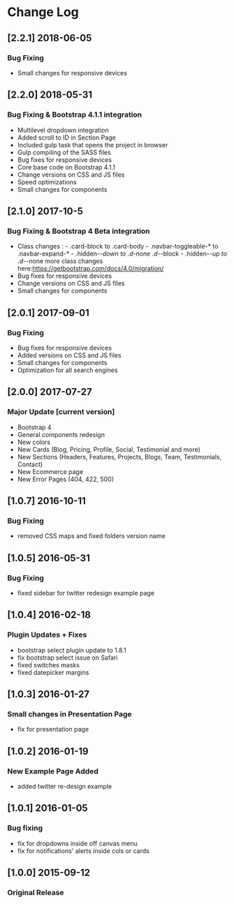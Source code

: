 # Change Log

## [2.2.1] 2018-06-05
### Bug Fixing
 - Small changes for responsive devices

## [2.2.0] 2018-05-31
### Bug Fixing & Bootstrap 4.1.1 integration
 - Multilevel dropdown integration
 - Added scroll to ID in Section Page
 - Included gulp task that opens the project in browser
 - Gulp compiling of the SASS files
 - Bug fixes for responsive devices
 - Core base code on Bootstrap 4.1.1
 - Change versions on CSS and JS files
 - Speed optimizations
 - Small changes for components

## [2.1.0] 2017-10-5
### Bug Fixing & Bootstrap 4 Beta integration
 - Class changes :  - .card-block to .card-body
                    - .navbar-toggleable-* to .navbar-expand-*
                    - .hidden-*-down to .d-none .d-*-block
                    - .hidden-*-up to .d-*-none
                    more class changes here:https://getbootstrap.com/docs/4.0/migration/
 - Bug fixes for responsive devices
 - Change versions on CSS and JS files
 - Small changes for components

## [2.0.1] 2017-09-01
### Bug Fixing
 - Bug fixes for responsive devices
 - Added versions on CSS and JS files
 - Small changes for components
 - Optimization for all search engines

## [2.0.0] 2017-07-27
### Major Update [current version]
 - Bootstrap 4
 - General components redesign
 - New colors
 - New Cards (Blog, Pricing, Profile, Social, Testimonial and more)
 - New Sections (Headers, Features, Projects, Blogs, Team, Testimonials, Contact)
 - New Ecommerce page
 - New Error Pages (404, 422, 500)

## [1.0.7] 2016-10-11
### Bug Fixing
 - removed CSS maps and fixed folders version name

## [1.0.5] 2016-05-31
### Bug Fixing
 - fixed sidebar for twitter redesign example page

## [1.0.4] 2016-02-18
### Plugin Updates + Fixes
 - bootstrap select plugin update to 1.8.1
 - fix bootstrap select issue on Safari
 - fixed switches masks
 - fixed datepicker margins

## [1.0.3] 2016-01-27
### Small changes in Presentation Page
 - fix for presentation page

## [1.0.2] 2016-01-19
### New Example Page Added
 - added twitter re-design example

## [1.0.1] 2016-01-05
### Bug fixing
 - fix for dropdowns inside off canvas menu
 - fix for notifications' alerts inside cols or cards

## [1.0.0] 2015-09-12
### Original Release
 
